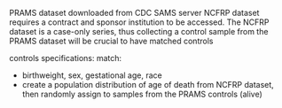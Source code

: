 PRAMS dataset downloaded from CDC SAMS server
NCFRP dataset requires a contract and sponsor institution to be accessed.
The NCFRP dataset is a case-only series, thus collecting a control sample from the PRAMS dataset will be crucial to have matched controls

controls specifications:
match:
  - birthweight, sex, gestational age, race
  - create a population distribution of age of death from NCFRP dataset, then randomly assign to samples from the PRAMS controls (alive)
